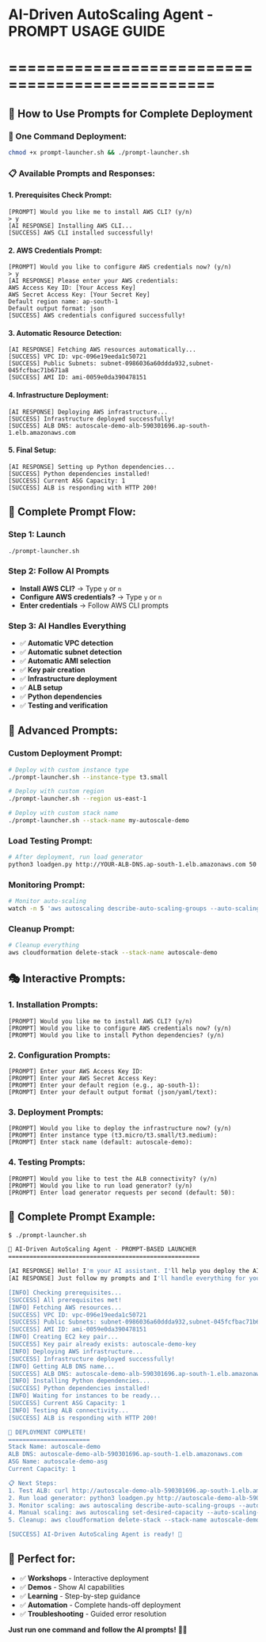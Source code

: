 # AI-Driven AutoScaling Agent - PROMPT USAGE GUIDE
# ================================================

## 🤖 **How to Use Prompts for Complete Deployment**

### **🚀 One Command Deployment:**

```bash
chmod +x prompt-launcher.sh && ./prompt-launcher.sh
```

### **📋 Available Prompts and Responses:**

#### **1. Prerequisites Check Prompt:**
```
[PROMPT] Would you like me to install AWS CLI? (y/n)
> y
[AI RESPONSE] Installing AWS CLI...
[SUCCESS] AWS CLI installed successfully!
```

#### **2. AWS Credentials Prompt:**
```
[PROMPT] Would you like to configure AWS credentials now? (y/n)
> y
[AI RESPONSE] Please enter your AWS credentials:
AWS Access Key ID: [Your Access Key]
AWS Secret Access Key: [Your Secret Key]
Default region name: ap-south-1
Default output format: json
[SUCCESS] AWS credentials configured successfully!
```

#### **3. Automatic Resource Detection:**
```
[AI RESPONSE] Fetching AWS resources automatically...
[SUCCESS] VPC ID: vpc-096e19eeda1c50721
[SUCCESS] Public Subnets: subnet-0986036a60ddda932,subnet-045fcfbac71b671a8
[SUCCESS] AMI ID: ami-0059e0da390478151
```

#### **4. Infrastructure Deployment:**
```
[AI RESPONSE] Deploying AWS infrastructure...
[SUCCESS] Infrastructure deployed successfully!
[SUCCESS] ALB DNS: autoscale-demo-alb-590301696.ap-south-1.elb.amazonaws.com
```

#### **5. Final Setup:**
```
[AI RESPONSE] Setting up Python dependencies...
[SUCCESS] Python dependencies installed!
[SUCCESS] Current ASG Capacity: 1
[SUCCESS] ALB is responding with HTTP 200!
```

## 🎯 **Complete Prompt Flow:**

### **Step 1: Launch**
```bash
./prompt-launcher.sh
```

### **Step 2: Follow AI Prompts**
- **Install AWS CLI?** → Type `y` or `n`
- **Configure AWS credentials?** → Type `y` or `n`
- **Enter credentials** → Follow AWS CLI prompts

### **Step 3: AI Handles Everything**
- ✅ **Automatic VPC detection**
- ✅ **Automatic subnet detection**
- ✅ **Automatic AMI selection**
- ✅ **Key pair creation**
- ✅ **Infrastructure deployment**
- ✅ **ALB setup**
- ✅ **Python dependencies**
- ✅ **Testing and verification**

## 🚀 **Advanced Prompts:**

### **Custom Deployment Prompt:**
```bash
# Deploy with custom instance type
./prompt-launcher.sh --instance-type t3.small

# Deploy with custom region
./prompt-launcher.sh --region us-east-1

# Deploy with custom stack name
./prompt-launcher.sh --stack-name my-autoscale-demo
```

### **Load Testing Prompt:**
```bash
# After deployment, run load generator
python3 loadgen.py http://YOUR-ALB-DNS.ap-south-1.elb.amazonaws.com 50 --duration 60
```

### **Monitoring Prompt:**
```bash
# Monitor auto-scaling
watch -n 5 'aws autoscaling describe-auto-scaling-groups --auto-scaling-group-names autoscale-demo-asg --query "AutoScalingGroups[0].DesiredCapacity" --output text'
```

### **Cleanup Prompt:**
```bash
# Cleanup everything
aws cloudformation delete-stack --stack-name autoscale-demo
```

## 🎭 **Interactive Prompts:**

### **1. Installation Prompts:**
```
[PROMPT] Would you like me to install AWS CLI? (y/n)
[PROMPT] Would you like to configure AWS credentials now? (y/n)
[PROMPT] Would you like to install Python dependencies? (y/n)
```

### **2. Configuration Prompts:**
```
[PROMPT] Enter your AWS Access Key ID:
[PROMPT] Enter your AWS Secret Access Key:
[PROMPT] Enter your default region (e.g., ap-south-1):
[PROMPT] Enter your default output format (json/yaml/text):
```

### **3. Deployment Prompts:**
```
[PROMPT] Would you like to deploy the infrastructure now? (y/n)
[PROMPT] Enter instance type (t3.micro/t3.small/t3.medium):
[PROMPT] Enter stack name (default: autoscale-demo):
```

### **4. Testing Prompts:**
```
[PROMPT] Would you like to test the ALB connectivity? (y/n)
[PROMPT] Would you like to run load generator? (y/n)
[PROMPT] Enter load generator requests per second (default: 50):
```

## 🎉 **Complete Prompt Example:**

```bash
$ ./prompt-launcher.sh

🤖 AI-Driven AutoScaling Agent - PROMPT-BASED LAUNCHER
======================================================

[AI RESPONSE] Hello! I'm your AI assistant. I'll help you deploy the AI-Driven AutoScaling Agent on AWS.
[AI RESPONSE] Just follow my prompts and I'll handle everything for you!

[INFO] Checking prerequisites...
[SUCCESS] All prerequisites met!
[INFO] Fetching AWS resources...
[SUCCESS] VPC ID: vpc-096e19eeda1c50721
[SUCCESS] Public Subnets: subnet-0986036a60ddda932,subnet-045fcfbac71b671a8
[SUCCESS] AMI ID: ami-0059e0da390478151
[INFO] Creating EC2 key pair...
[SUCCESS] Key pair already exists: autoscale-demo-key
[INFO] Deploying AWS infrastructure...
[SUCCESS] Infrastructure deployed successfully!
[INFO] Getting ALB DNS name...
[SUCCESS] ALB DNS: autoscale-demo-alb-590301696.ap-south-1.elb.amazonaws.com
[INFO] Installing Python dependencies...
[SUCCESS] Python dependencies installed!
[INFO] Waiting for instances to be ready...
[SUCCESS] Current ASG Capacity: 1
[INFO] Testing ALB connectivity...
[SUCCESS] ALB is responding with HTTP 200!

🎉 DEPLOYMENT COMPLETE!
=======================
Stack Name: autoscale-demo
ALB DNS: autoscale-demo-alb-590301696.ap-south-1.elb.amazonaws.com
ASG Name: autoscale-demo-asg
Current Capacity: 1

📋 Next Steps:
1. Test ALB: curl http://autoscale-demo-alb-590301696.ap-south-1.elb.amazonaws.com
2. Run load generator: python3 loadgen.py http://autoscale-demo-alb-590301696.ap-south-1.elb.amazonaws.com 50 --duration 60
3. Monitor scaling: aws autoscaling describe-auto-scaling-groups --auto-scaling-group-names autoscale-demo-asg --query 'AutoScalingGroups[0].DesiredCapacity' --output text
4. Manual scaling: aws autoscaling set-desired-capacity --auto-scaling-group-name autoscale-demo-asg --desired-capacity 3
5. Cleanup: aws cloudformation delete-stack --stack-name autoscale-demo

[SUCCESS] AI-Driven AutoScaling Agent is ready! 🚀
```

## 🎯 **Perfect for:**

- ✅ **Workshops** - Interactive deployment
- ✅ **Demos** - Show AI capabilities
- ✅ **Learning** - Step-by-step guidance
- ✅ **Automation** - Complete hands-off deployment
- ✅ **Troubleshooting** - Guided error resolution

**Just run one command and follow the AI prompts!** 🚀🤖
